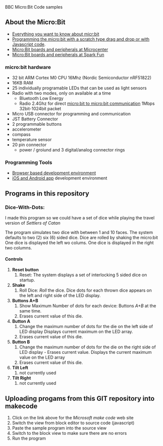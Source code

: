 BBC Micro:Bit Code samples

## About the Micro:Bit ##
* [Everything you want to know about micr:bit](http://microbit.org/)
* [Programming the micro:bit with a scratch type drag and drop or with Javascript code](https://makecode.microbit.org/). 
* [Micro:Bit boards and peripherals at Microcenter](http://www.microcenter.com/search/search_results.aspx?Ntt=micro%3Abit)
* [Micro:Bit boards and peripherals at Spark Fun](https://www.sparkfun.com/search/results?term=micro%3Abit)

### micro:bit hardware ###

* 32 bit ARM Cortex M0 CPU 16Mhz (Nordic Semiconductor nRF51822)
* 16KB RAM
* 25 individually programable LEDs that can be used as light sensors
* Radio with two modes, only on available at a time
    * Bluetooth Low Energy
    * Radio 2.4Ghz for direct [micro:bit to micro:bit communication](https://lancaster-university.github.io/microbit-docs/ubit/radio/) 1Mbps 32bit-1024bit packet
* Micro USB connector for programming and communication
* JST Battery Connector
* 2 programmable buttons
* accelerometer
* compass
* temperature sensor 
* 20 pin connector
    * power / groiund and 3 digital/analog connector rings

### Programming Tools ###

* [Browser based development environment](https://makecode.microbit.org/)
* [iOS and Android app](http://microbit.org/guide/mobile/) development environment

## Programs in this repository ##
### Dice-With-Dots:  ###
I made this program so we could have a set of dice while playing the travel version of _Settlers of Catan_ 

The program simulates two dice with between 1 and 10 faces. The system defaults to two (2) six (6) sided dice. Dice are rolled by shaking the micro:bit  One dice is displayed the left wo colums.  One dice is displayed in the right two columns.

#### Controls ####
1) **Reset button** 
    1) Reset:  The system displays a set of interlocking 5 sided dice on startup.
1) **Shake** 
    1) Roll Dice:  _Roll_ the dice.  Dice dots for each thrown dice appears on the left and right side of the LED display.
1) **Buttons A+B** 
    1) Show Maximum Number of dots for each device: Buttons _A+B_ at the same time.
    1) Erases current value of this die.
1) **Button A** 
    1) Change the maximum number of dots for the die on the left side of LED display Displays current maximum on the LED array.
    1) Erases current value of this die.
1) **Button B** 
    1) Change the maximum number of dots for the die on the right side of LED display - Erases current value. Displays the current maximum value on the LED array
    1) Erases current value of this die.
1) **Tilt Left**
    1) not currently used
1) **Tilt Right**
    1) not currently used


## Uploading progams from this GIT repository into makecode ##

1) Click on the link above for the _Microsoft make code_ web site
1) Switch the view from block editor to source code (javascript)
1) Paste the sample program into the source view
1) Switch to the block view to make sure there are no errors
1) Run the program

